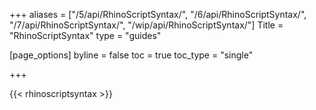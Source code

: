 +++
aliases = ["/5/api/RhinoScriptSyntax/", "/6/api/RhinoScriptSyntax/", "/7/api/RhinoScriptSyntax/", "/wip/api/RhinoScriptSyntax/"]
Title = "RhinoScriptSyntax"
type = "guides"

[page_options]
byline = false
toc = true
toc_type = "single"

+++

{{< rhinoscriptsyntax >}}
